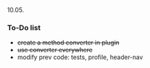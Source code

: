 10.05.
### To-Do list 
* ~~create a method converter in plugin~~
* ~~use converter everywhere~~
* modify prev code: tests, profile, header-nav
